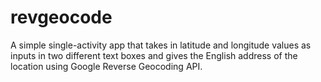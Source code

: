 revgeocode
==========

A simple single-activity app that takes in latitude and longitude values as inputs in two different text boxes and gives 
the English address of the location using Google Reverse Geocoding API.
